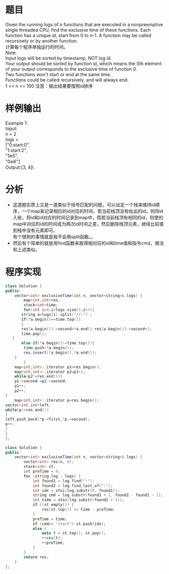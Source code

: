 # 题目
Given the running logs of n functions that are executed in a nonpreemptive single threaded CPU, find the exclusive time of these functions. 
Each function has a unique id, start from 0 to n-1. A function may be called recursively or by another function.\
计算每个程序单独运行的时间。\
Note:\
Input logs will be sorted by timestamp, NOT log id.\
Your output should be sorted by function id, which means the 0th element of your output corresponds to the exclusive time of function 0.\
Two functions won't start or end at the same time.\
Functions could be called recursively, and will always end.\
1 <= n <= 100
注意：输出结果要按照id排序
# 样例输出
Example 1:\
Input:\
n = 2\
logs = \
["0:start:0",\
 "1:start:2",\
 "1:end:5",\
 "0:end:6"]\
Output:[3, 4]\
# 分析
* 这道题实质上又是一道类似于括号匹配的问题，可以设定一个栈来维持id顺序，一个map来记录相应的id对应的时间，若当前栈顶没有给出的id，则将id入账，将id和id对应的时间记录到map中，而若当前栈顶有相同的id，则使的map中对应的id的时间成为两次id时间之差，然后删除栈顶元素，继续比较直到栈中没有元素即可。\
有个很狗的事情就是我不会用split函数。。
* 然后有个简单的就是用find函数来取得相对应的id和time值和指令cmd，做法和上述类似。
# 程序实现
```cpp
class Solution {
public:
    vector<int> exclusiveTime(int n, vector<string>& logs) {
    	map<int,int>res;
    	stack<int>time;
    	for(int i=0;i<logs.size();i++){
       string a=logs[i].split("//:") ;
       if(*a.begin()==time.top())
	   {
       res[a.begin()]->second=*a.end()-res[a.begin()]->second+1;
       time.pop();
   }
	   else if(*a.begin()!=time.top()){
	   	time.push(*a.begin());
        res.insert(*a.begin(),*a.end());
    }
        }
    map<int,int>::iterator p1=res.begin();
    map<int,int>::iterator p2=p1+1;
    while(p2!=res.end()){
    p1->second-=p2->second;
    p1++;
    p2++;
}
	map<int,int>::iterator p=res.begin();
vector<int,int>left;
while(p!=res.end())
{
left.push_back(*p->first,*p->second);
p++;
}
}
};
```
```cpp
class Solution {
public:
    vector<int> exclusiveTime(int n, vector<string>& logs) {
        vector<int> res(n, 0);
        stack<int> st;
        int preTime = 0;
        for (string log : logs) {
            int found1 = log.find(":");
            int found2 = log.find_last_of(":");
            int idx = stoi(log.substr(0, found1));
            string cmd = log.substr(found1 + 1, found2 - found1 - 1);
            int time = stoi(log.substr(found2 + 1));
            if (!st.empty()) {
                res[st.top()] += time - preTime;
            }
            preTime = time;
            if (cmd== "start") st.push(idx);
            else {
                auto t = st.top(); st.pop();
                ++res[t];
                ++preTime;
            }
        }
        return res;
    }
};



